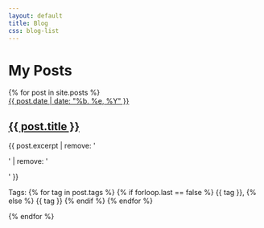 ```yaml
---
layout: default
title: Blog
css: blog-list
---
```

<div class="blog-wrapper col-md-8 col-md-offset-2">
  <h1 id="blog-title">My Posts</h1>
  {% for post in site.posts %}
  <div class="blog-list">
    <a href="{{ post.url }}">
      <span class="date-holder">{{ post.date | date: "%b. %e, %Y" }}</span>
    </a>
    <div class="caption">
      <a href="{{ post.url }}"><h2>{{ post.title }}</h2></a>
      <p> {{ post.excerpt | remove: '<p>' | remove: '</p>' }} </p>
      <p>Tags: 
      {% for tag in post.tags %}
        {% if forloop.last == false %}
      	  {{ tag }},
        {% else %} 
          {{ tag }} 
        {% endif %}
      {% endfor %}
      </p>
    </div>
  </div>
  {% endfor %}
</div>